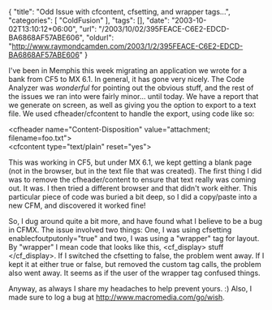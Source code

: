 {
	"title": "Odd Issue with cfcontent, cfsetting, and wrapper tags...",
	"categories": [
		"ColdFusion"
	],
	"tags": [],
	"date": "2003-10-02T13:10:12+06:00",
	"url": "/2003/10/02/395FEACE-C6E2-EDCD-BA6868AF57ABE606",
	"oldurl": "http://www.raymondcamden.com/2003/1/2/395FEACE-C6E2-EDCD-BA6868AF57ABE606"
}

I've been in Memphis this week migrating an application we wrote for a bank from CF5 to MX 6.1. In general, it has gone very nicely. The Code Analyzer was <i>wonderful</i> for pointing out the obvious stuff, and the rest of the issues we ran into were fairly minor... until today. We have a report that we generate on screen, as well as giving you the option to export to a text file. We used cfheader/cfcontent to handle the export, using code like so:

			
&lt;cfheader name="Content-Disposition" value="attachment; filename=foo.txt"&gt;<br>
&lt;cfcontent type="text/plain" reset="yes"&gt;

This was working in CF5, but under MX 6.1, we kept getting a blank page (not in the browser, but in the text file that was created). The first thing I did was to remove the cfheader/content to ensure that text really was coming out. It was. I then tried a different browser and that didn't work either. This particular piece of code was buried a bit deep, so I did a copy/paste into a new CFM, and discovered it worked fine!

So, I dug around quite a bit more, and have found what I believe to be a bug in CFMX. The issue involved two things: One, I was using cfsetting enablecfoutputonly="true" and two, I was using a "wrapper" tag for layout. By "wrapper" I mean code that looks like this, &lt;cf_display&gt; stuff &lt;/cf_display&gt;. If I switched the cfsetting to false, the problem went away. If I kept it at either true or false, but removed the custom tag calls, the problem also went away. It seems as if the user of the wrapper tag confused things. 

Anyway, as always I share my headaches to help prevent yours. :) Also, I made sure to log a  bug at <a href="http://www.macromedia.com/go/wish">http://www.macromedia.com/go/wish</a>.